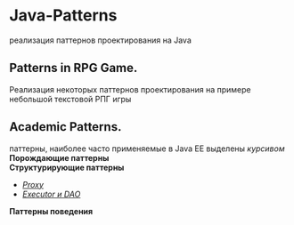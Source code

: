 # Java-Patterns
реализация паттернов проектирования на Java

## Patterns in RPG Game. 
Реализация некоторых паттернов проектирования на примере небольшой текстовой РПГ игры

## Academic Patterns.
паттерны, наиболее часто применяемые в Java EE выделены _курсивом_<br/>
**Порождающие паттерны**<br/>
**Структурирующие паттерны**<br/>
* [_Proxy_](src/main/java/structural_patterns/Proxy/readme.md "Паттерн Proxy")<br/>
* [_Executor и DAO_](src/main/java/behavior_patterns/COR/db_executor_dao/readme.md "Паттерны Executor и DAO")<br/>

**Паттерны поведения**<br/>
